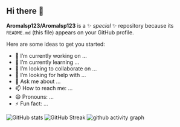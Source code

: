 ## Hi there 👋


**Aromalsp123/Aromalsp123** is a ✨ _special_ ✨ repository because its `README.md` (this file) appears on your GitHub profile.

Here are some ideas to get you started:

- 🔭 I’m currently working on ...
- 🌱 I’m currently learning ...
- 👯 I’m looking to collaborate on ...
- 🤔 I’m looking for help with ...
- 💬 Ask me about ...
- 📫 How to reach me: ...
- 😄 Pronouns: ...
- ⚡ Fun fact: ...

![GitHub stats](https://github-readme-stats.vercel.app/api?username=Aromalsp123&theme=ambient_gradient&show_icons=true)
![GitHub Streak](https://streak-stats.demolab.com?user=Aromalsp123&theme=whatsapp-light&hide_border=true)
![github activity graph](https://github-readme-activity-graph.vercel.app/graph?username=Aromalsp123&theme=github-compact)

